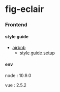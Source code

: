 # fig-eclair
### Frontend


#### style guide
* [airbnb](https://github.com/airbnb/javascript)
    * [style guide setup](https://travishorn.com/setting-up-eslint-on-vs-code-with-airbnb-javascript-style-guide-6eb78a535ba6)
#### env
node : 10.9.0

vue : 2.5.2
